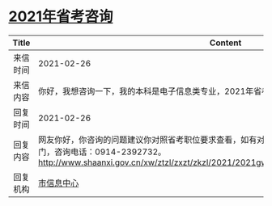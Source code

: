 # <a href="http://www.shangluo.gov.cn/zmhd/ldxxxx.jsp?urltype=leadermail.LeaderMailContentUrl&wbtreeid=1112&leadermailid=6969">2021年省考咨询</a>
|Title|Content|
|:---:|---|
|来信时间|2021-02-26|
|来信内容|你好，我想咨询一下，我的本科是电子信息类专业，2021年省考商洛市是否有职位可以报考？|
|回复时间|2021-02-26|
|回复内容|网友你好，你咨询的问题建议你对照省考职位要求查看，如有对考试相关问题，请咨询职位资格审查部门，咨询电话：0914-2392732。http://www.shaanxi.gov.cn/xw/ztzl/zxzt/zkzl/2021/2021gwy/202102/t20210222_2153923.html|
|回复机构|<a href="../../categories/agencies/市信息中心.md">市信息中心</a>|
